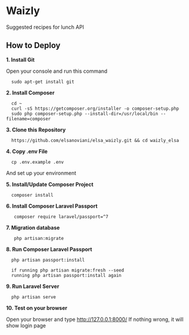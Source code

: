 # Waizly
Suggested recipes for lunch API

## How to Deploy
__1. Install Git__

Open your console and run this command
```console
  sudo apt-get install git
```

__2. Install Composer__
```console
  cd ~
  curl -sS https://getcomposer.org/installer -o composer-setup.php
  sudo php composer-setup.php --install-dir=/usr/local/bin --filename=composer
```

__3. Clone this Repository__
```console
  https://github.com/elsanoviani/elsa_waizly.git && cd waizly_elsa
```

__4. Copy .env File__
```console
  cp .env.example .env
```
And set up your environment

__5. Install/Update Composer Project__
```console
  composer install
```
__6. Install Composer Laravel Passport__
```console
   composer require laravel/passport=^7
```

__7. Migration database__
```console
   php artisan:migrate
```

__8. Run Composer Laravel Passport__
```console
  php artisan passport:install

  if running php artisan migrate:fresh --seed
  running php artisan passport:install again
```

__9. Run Laravel Server__
```console
  php artisan serve
```

__10. Test on your browser__

Open your browser and type http://127.0.0.1:8000/
If nothing wrong, it will show login page
